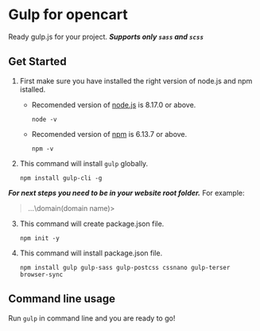 # Gulp for opencart
Ready gulp.js for your project.
***Supports only ```sass``` and ```scss```***

## Get Started
1. First make sure you have installed the right version of node.js and npm istalled.

    - Recomended version of [node.js](https://nodejs.org/en/) is 8.17.0 or above.
      ```
      node -v
      ```

    - Recomended version of [npm](https://docs.npmjs.com/downloading-and-installing-node-js-and-npm) is 6.13.7 or above.
      ```
      npm -v
      ```

2. This command will install ```gulp``` globally.

    ```
    npm install gulp-cli -g
    ```

***For next steps you need to be in your website root folder.***
For example:
> ...\domain\(domain name)>
    
3. This command will create package.json file.
    ```
    npm init -y
    ```

4. This command will install package.json file.
    ```
    npm install gulp gulp-sass gulp-postcss cssnano gulp-terser browser-sync
    ```

## Command line usage
Run ```gulp``` in command line and you are ready to go! 

